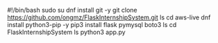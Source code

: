 #!/bin/bash
sudo su
dnf install git -y
git clone https://github.com/ongmz/FlaskInternshipSystem.git
ls
cd aws-live
dnf install python3-pip -y
pip3 install flask pymysql boto3
ls
cd FlaskInternshipSystem
ls
python3 app.py